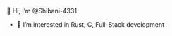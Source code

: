  👋 Hi, I’m @Shibani-4331
- 👀 I’m interested in Rust, C, Full-Stack development

<!--- - 🌱 I’m currently learning DSA
- 💞️ I’m looking to collaborate on ...
- 📫 How to reach me ...
- 😄 Pronouns: ...
- ⚡ Fun fact: ...


Shibani-4331/Shibani-4331 is a ✨ special ✨ repository because its `README.md` (this file) appears on your GitHub profile.
You can click the Preview link to take a look at your changes.
--->
